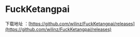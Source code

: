 # FuckKetangpai

下载地址 ：[https://github.com/wilinz/FuckKetangpai/releases](https://github.com/wilinz/FuckKetangpai/releases)



